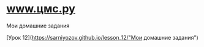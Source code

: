 # www.цмс.ру
Мои домашние задания

[Урок 12](https://sarniyozov.github.io/lesson_12/"Мои домашние задания")
